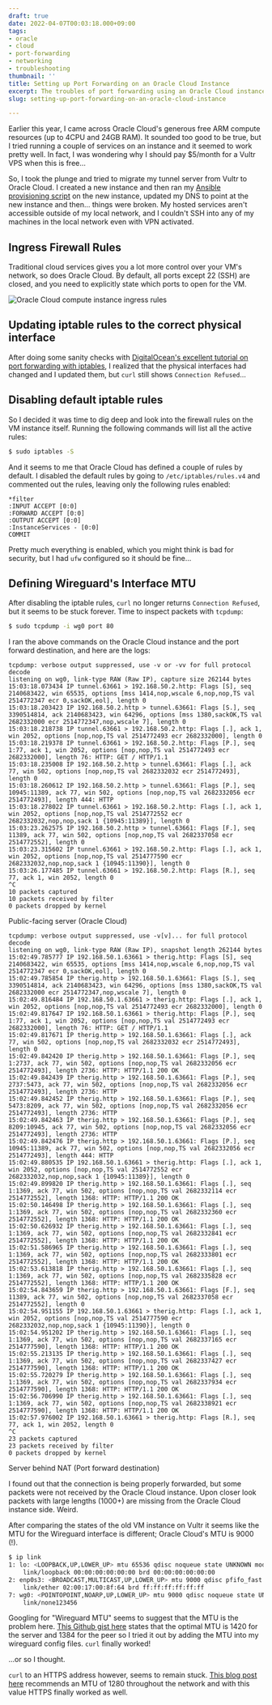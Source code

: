 ```yaml
---
draft: true
date: 2022-04-07T00:03:18.000+09:00
tags:
- oracle
- cloud
- port-forwarding
- networking
- troubleshooting
thumbnail: ''
title: Setting up Port Forwarding on an Oracle Cloud Instance
excerpt: The troubles of port forwarding using an Oracle Cloud instance.
slug: setting-up-port-forwarding-on-an-oracle-cloud-instance

---
```

Earlier this year, I came across Oracle Cloud's generous free ARM compute resources (up to 4CPU and 24GB RAM). It sounded too good to be true, but I tried running a couple of services on an instance and it seemed to work pretty well. In fact, I was wondering why I should pay $5/month for a Vultr VPS when this is free...

So, I took the plunge and tried to migrate my tunnel server from Vultr to Oracle Cloud. I created a new instance and then ran my [Ansible provisioning script](https://github.com/adwinying/server-provisioning) on the new instance, updated my DNS to point at the new instance and then... things were broken. My hosted services aren't accessible outside of my local network, and I couldn't SSH into any of my machines in the local network even with VPN activated.

## Ingress Firewall Rules

Traditional cloud services gives you a lot more control over your VM's network, so does Oracle Cloud. By default, all ports except 22 (SSH) are closed, and you need to explicitly state which ports to open for the VM.

![Oracle Cloud compute instance ingress rules](/uploads/ingress-rules.png "Configure ingress rules for the virtual cloud network your VM instance is under")

## Updating iptable rules to the correct physical interface

After doing some sanity checks with [DigitalOcean's excellent tutorial on port forwarding with iptables](https://www.digitalocean.com/community/tutorials/how-to-forward-ports-through-a-linux-gateway-with-iptables), I realized that the physical interfaces had changed and I updated them, but `curl` still shows `Connection Refused`...

## Disabling default iptable rules

So I decided it was time to dig deep and look into the firewall rules on the VM instance itself. Running the following commands will list all the active rules:

```bash
$ sudo iptables -S
```

And it seems to me that Oracle Cloud has defined a couple of rules by default. I disabled the default rules by going to `/etc/iptables/rules.v4` and commented out the rules, leaving only the following rules enabled:

```
*filter
:INPUT ACCEPT [0:0]
:FORWARD ACCEPT [0:0]
:OUTPUT ACCEPT [0:0]
:InstanceServices - [0:0]
COMMIT
```

Pretty much everything is enabled, which you might think is bad for security, but I had `ufw` configured so it should be fine...

## Defining Wireguard's Interface MTU

After disabling the iptable rules, `curl` no longer returns `Connection Refused`, but it seems to be stuck forever. Time to inspect packets with `tcpdump`:

```bash
$ sudo tcpdump -i wg0 port 80
```

I ran the above commands on the Oracle Cloud instance and the port forward destination, and here are the logs:

```
tcpdump: verbose output suppressed, use -v or -vv for full protocol decode
listening on wg0, link-type RAW (Raw IP), capture size 262144 bytes
15:03:18.073434 IP tunnel.63661 > 192.168.50.2.http: Flags [S], seq 2140683422, win 65535, options [mss 1414,nop,wscale 6,nop,nop,TS val 2514772347 ecr 0,sackOK,eol], length 0
15:03:18.203423 IP 192.168.50.2.http > tunnel.63661: Flags [S.], seq 3390514814, ack 2140683423, win 64296, options [mss 1380,sackOK,TS val 2682332000 ecr 2514772347,nop,wscale 7], length 0
15:03:18.218738 IP tunnel.63661 > 192.168.50.2.http: Flags [.], ack 1, win 2052, options [nop,nop,TS val 2514772493 ecr 2682332000], length 0
15:03:18.219378 IP tunnel.63661 > 192.168.50.2.http: Flags [P.], seq 1:77, ack 1, win 2052, options [nop,nop,TS val 2514772493 ecr 2682332000], length 76: HTTP: GET / HTTP/1.1
15:03:18.235008 IP 192.168.50.2.http > tunnel.63661: Flags [.], ack 77, win 502, options [nop,nop,TS val 2682332032 ecr 2514772493], length 0
15:03:18.260612 IP 192.168.50.2.http > tunnel.63661: Flags [P.], seq 10945:11389, ack 77, win 502, options [nop,nop,TS val 2682332056 ecr 2514772493], length 444: HTTP
15:03:18.278022 IP tunnel.63661 > 192.168.50.2.http: Flags [.], ack 1, win 2052, options [nop,nop,TS val 2514772552 ecr 2682332032,nop,nop,sack 1 {10945:11389}], length 0
15:03:23.262575 IP 192.168.50.2.http > tunnel.63661: Flags [F.], seq 11389, ack 77, win 502, options [nop,nop,TS val 2682337058 ecr 2514772552], length 0
15:03:23.315602 IP tunnel.63661 > 192.168.50.2.http: Flags [.], ack 1, win 2052, options [nop,nop,TS val 2514777590 ecr 2682332032,nop,nop,sack 1 {10945:11390}], length 0
15:03:26.177485 IP tunnel.63661 > 192.168.50.2.http: Flags [R.], seq 77, ack 1, win 2052, length 0
^C
10 packets captured
10 packets received by filter
0 packets dropped by kernel
```

Public-facing server (Oracle Cloud)

```
tcpdump: verbose output suppressed, use -v[v]... for full protocol decode
listening on wg0, link-type RAW (Raw IP), snapshot length 262144 bytes
15:02:49.785777 IP 192.168.50.1.63661 > therig.http: Flags [S], seq 2140683422, win 65535, options [mss 1414,nop,wscale 6,nop,nop,TS val 2514772347 ecr 0,sackOK,eol], length 0
15:02:49.785854 IP therig.http > 192.168.50.1.63661: Flags [S.], seq 3390514814, ack 2140683423, win 64296, options [mss 1380,sackOK,TS val 2682332000 ecr 2514772347,nop,wscale 7], length 0
15:02:49.816484 IP 192.168.50.1.63661 > therig.http: Flags [.], ack 1, win 2052, options [nop,nop,TS val 2514772493 ecr 2682332000], length 0
15:02:49.817647 IP 192.168.50.1.63661 > therig.http: Flags [P.], seq 1:77, ack 1, win 2052, options [nop,nop,TS val 2514772493 ecr 2682332000], length 76: HTTP: GET / HTTP/1.1
15:02:49.817671 IP therig.http > 192.168.50.1.63661: Flags [.], ack 77, win 502, options [nop,nop,TS val 2682332032 ecr 2514772493], length 0
15:02:49.842420 IP therig.http > 192.168.50.1.63661: Flags [P.], seq 1:2737, ack 77, win 502, options [nop,nop,TS val 2682332056 ecr 2514772493], length 2736: HTTP: HTTP/1.1 200 OK
15:02:49.842439 IP therig.http > 192.168.50.1.63661: Flags [P.], seq 2737:5473, ack 77, win 502, options [nop,nop,TS val 2682332056 ecr 2514772493], length 2736: HTTP
15:02:49.842452 IP therig.http > 192.168.50.1.63661: Flags [P.], seq 5473:8209, ack 77, win 502, options [nop,nop,TS val 2682332056 ecr 2514772493], length 2736: HTTP
15:02:49.842463 IP therig.http > 192.168.50.1.63661: Flags [P.], seq 8209:10945, ack 77, win 502, options [nop,nop,TS val 2682332056 ecr 2514772493], length 2736: HTTP
15:02:49.842476 IP therig.http > 192.168.50.1.63661: Flags [P.], seq 10945:11389, ack 77, win 502, options [nop,nop,TS val 2682332056 ecr 2514772493], length 444: HTTP
15:02:49.880535 IP 192.168.50.1.63661 > therig.http: Flags [.], ack 1, win 2052, options [nop,nop,TS val 2514772552 ecr 2682332032,nop,nop,sack 1 {10945:11389}], length 0
15:02:49.899820 IP therig.http > 192.168.50.1.63661: Flags [.], seq 1:1369, ack 77, win 502, options [nop,nop,TS val 2682332114 ecr 2514772552], length 1368: HTTP: HTTP/1.1 200 OK
15:02:50.146498 IP therig.http > 192.168.50.1.63661: Flags [.], seq 1:1369, ack 77, win 502, options [nop,nop,TS val 2682332360 ecr 2514772552], length 1368: HTTP: HTTP/1.1 200 OK
15:02:50.626932 IP therig.http > 192.168.50.1.63661: Flags [.], seq 1:1369, ack 77, win 502, options [nop,nop,TS val 2682332841 ecr 2514772552], length 1368: HTTP: HTTP/1.1 200 OK
15:02:51.586965 IP therig.http > 192.168.50.1.63661: Flags [.], seq 1:1369, ack 77, win 502, options [nop,nop,TS val 2682333801 ecr 2514772552], length 1368: HTTP: HTTP/1.1 200 OK
15:02:53.613818 IP therig.http > 192.168.50.1.63661: Flags [.], seq 1:1369, ack 77, win 502, options [nop,nop,TS val 2682335828 ecr 2514772552], length 1368: HTTP: HTTP/1.1 200 OK
15:02:54.843659 IP therig.http > 192.168.50.1.63661: Flags [F.], seq 11389, ack 77, win 502, options [nop,nop,TS val 2682337058 ecr 2514772552], length 0
15:02:54.951155 IP 192.168.50.1.63661 > therig.http: Flags [.], ack 1, win 2052, options [nop,nop,TS val 2514777590 ecr 2682332032,nop,nop,sack 1 {10945:11390}], length 0
15:02:54.951202 IP therig.http > 192.168.50.1.63661: Flags [.], seq 1:1369, ack 77, win 502, options [nop,nop,TS val 2682337165 ecr 2514777590], length 1368: HTTP: HTTP/1.1 200 OK
15:02:55.213135 IP therig.http > 192.168.50.1.63661: Flags [.], seq 1:1369, ack 77, win 502, options [nop,nop,TS val 2682337427 ecr 2514777590], length 1368: HTTP: HTTP/1.1 200 OK
15:02:55.720279 IP therig.http > 192.168.50.1.63661: Flags [.], seq 1:1369, ack 77, win 502, options [nop,nop,TS val 2682337934 ecr 2514777590], length 1368: HTTP: HTTP/1.1 200 OK
15:02:56.706990 IP therig.http > 192.168.50.1.63661: Flags [.], seq 1:1369, ack 77, win 502, options [nop,nop,TS val 2682338921 ecr 2514777590], length 1368: HTTP: HTTP/1.1 200 OK
15:02:57.976002 IP 192.168.50.1.63661 > therig.http: Flags [R.], seq 77, ack 1, win 2052, length 0
^C
23 packets captured
23 packets received by filter
0 packets dropped by kernel
```

Server behind NAT (Port forward destination)

I found out that the connection is being properly forwarded, but some packets were not received by the Oracle Cloud instance. Upon closer look packets with large lengths (1000+) are missing from the Oracle Cloud instance side. Weird.

After comparing the states of the old VM instance on Vultr it seems like the MTU for the Wireguard interface is different; Oracle Cloud's MTU is 9000 (!).

```bash
$ ip link
1: lo: <LOOPBACK,UP,LOWER_UP> mtu 65536 qdisc noqueue state UNKNOWN mode DEFAULT group default qlen 1000
    link/loopback 00:00:00:00:00:00 brd 00:00:00:00:00:00
2: enp0s3: <BROADCAST,MULTICAST,UP,LOWER_UP> mtu 9000 qdisc pfifo_fast state UP mode DEFAULT group default qlen 1000
    link/ether 02:00:17:00:8f:64 brd ff:ff:ff:ff:ff:ff
7: wg0: <POINTOPOINT,NOARP,UP,LOWER_UP> mtu 9000 qdisc noqueue state UNKNOWN mode DEFAULT group default qlen 1000
    link/none123456
```

Googling for "Wireguard MTU" seems to suggest that the MTU is the problem here. [This Github gist here](https://gist.github.com/nitred/f16850ca48c48c79bf422e90ee5b9d95) states that the optimal MTU is 1420 for the server and 1384 for the peer so I tried it out by adding the MTU into my wireguard config files. `curl` finally worked!

...or so I thought.

`curl` to an HTTPS address however, seems to remain stuck. [This blog post here](https://keremerkan.net/posts/wireguard-mtu-fixes/) recommends an MTU of 1280 throughout the network and with this value HTTPS finally worked as well.
